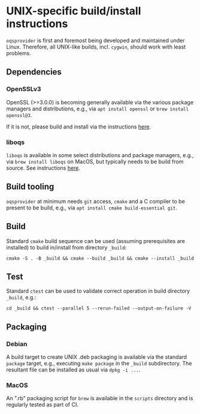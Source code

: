UNIX-specific build/install instructions
========================================

`oqsprovider` is first and foremost being developed and maintained under
Linux. Therefore, all UNIX-like builds, incl. `cygwin`, should work with
least problems.

## Dependencies

### OpenSSLv3

OpenSSL (>=3.0.0) is becoming generally available via the various package
managers and distributions, e.g., via `apt install openssl` or `brew install openssl@3`.

If it is not, please build and install via the instructions [here](https://github.com/openssl/openssl/blob/master/NOTES-UNIX.md).

### liboqs

`liboqs` is available in some select distributions and package managers,
e.g., via `brew install liboqs` on MacOS, but typically needs to be build
from source. See instructions [here](https://github.com/open-quantum-safe/liboqs#linuxmacos).

## Build tooling

`oqsprovider` at minimum needs `git` access, `cmake` and a C compiler
to be present to be build, e.g., via `apt install cmake build-essential git`.

## Build

Standard `cmake` build sequence can be used (assuming prerequisites are installed)
to build in/install from directory `_build`:

    cmake -S . -B _build && cmake --build _build && cmake --install _build

## Test

Standard `ctest` can be used to validate correct operation in build directory `_build`, e.g.:

    cd _build && ctest --parallel 5 --rerun-failed --output-on-failure -V

## Packaging

### Debian

A build target to create UNIX .deb packaging is available via the standard
`package` target, e.g., executing `make package` in the `_build` subdirectory.
The resultant file can be installed as usual via `dpkg -i ...`.

### MacOS

An ".rb" packaging script for `brew` is available in the `scripts` directory
and is regularly tested as part of CI.
